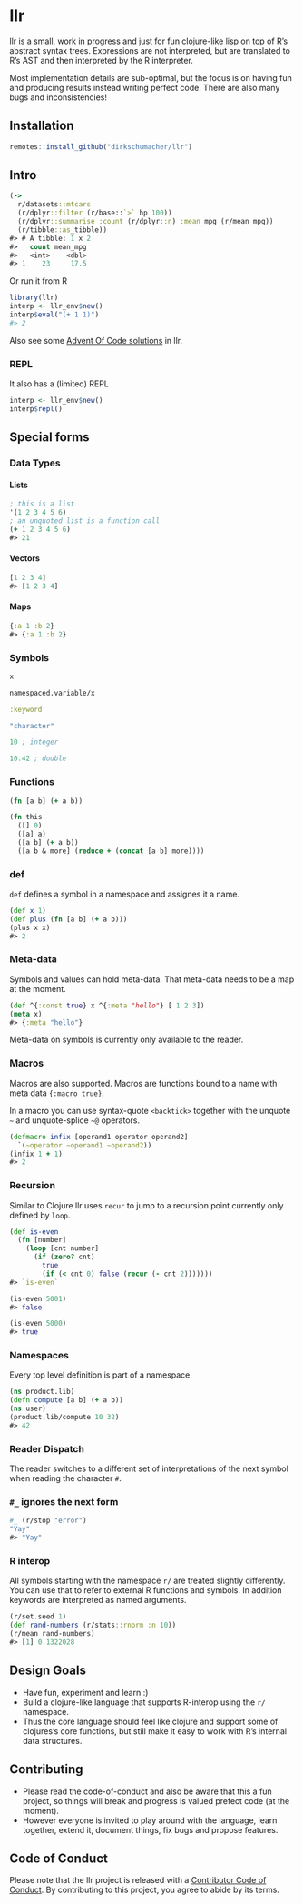
<!-- README.md is generated from README.Rmd. Please edit that file -->

# llr

<!-- badges: start -->
<!-- badges: end -->

llr is a small, work in progress and just for fun clojure-like lisp on
top of R’s abstract syntax trees. Expressions are not interpreted, but
are translated to R’s AST and then interpreted by the R interpreter.

Most implementation details are sub-optimal, but the focus is on having
fun and producing results instead writing perfect code. There are also
many bugs and inconsistencies!

## Installation

``` r
remotes::install_github("dirkschumacher/llr")
```

## Intro

``` clojure
(->
  r/datasets::mtcars
  (r/dplyr::filter (r/base::`>` hp 100))
  (r/dplyr::summarise :count (r/dplyr::n) :mean_mpg (r/mean mpg))
  (r/tibble::as_tibble))
#> # A tibble: 1 x 2
#>   count mean_mpg
#>   <int>    <dbl>
#> 1    23     17.5
```

Or run it from R

``` r
library(llr)
interp <- llr_env$new()
interp$eval("(+ 1 1)")
#> 2
```

Also see some [Advent Of Code
solutions](https://github.com/dirkschumacher/aoc2020) in llr.

### REPL

It also has a (limited) REPL

``` r
interp <- llr_env$new()
interp$repl()
```

## Special forms

### Data Types

#### Lists

``` clojure
; this is a list
'(1 2 3 4 5 6)
; an unquoted list is a function call
(+ 1 2 3 4 5 6)
#> 21
```

#### Vectors

``` clojure
[1 2 3 4]
#> [1 2 3 4]
```

#### Maps

``` clojure
{:a 1 :b 2}
#> {:a 1 :b 2}
```

### Symbols

``` clojure
x
```

``` clojure
namespaced.variable/x
```

``` clojure
:keyword
```

``` clojure
"character"
```

``` clojure
10 ; integer
```

``` clojure
10.42 ; double
```

### Functions

``` clojure
(fn [a b] (+ a b))

(fn this
  ([] 0)
  ([a] a)
  ([a b] (+ a b))
  ([a b & more] (reduce + (concat [a b] more))))
```

### def

`def` defines a symbol in a namespace and assignes it a name.

``` clojure
(def x 1)
(def plus (fn [a b] (+ a b)))
(plus x x)
#> 2
```

### Meta-data

Symbols and values can hold meta-data. That meta-data needs to be a map
at the moment.

``` clojure
(def ^{:const true} x ^{:meta "hello"} [ 1 2 3])
(meta x)
#> {:meta "hello"}
```

Meta-data on symbols is currently only available to the reader.

### Macros

Macros are also supported. Macros are functions bound to a name with
meta data `{:macro true}`.

In a macro you can use syntax-quote `<backtick>` together with the
unquote `~` and unquote-splice `~@` operators.

``` clojure
(defmacro infix [operand1 operator operand2]
  `(~operator ~operand1 ~operand2))
(infix 1 + 1)
#> 2
```

### Recursion

Similar to Clojure llr uses `recur` to jump to a recursion point
currently only defined by `loop`.

``` clojure
(def is-even 
  (fn [number] 
    (loop [cnt number]
      (if (zero? cnt)
        true
        (if (< cnt 0) false (recur (- cnt 2)))))))
#> `is-even`
```

``` clojure
(is-even 5001)
#> false
```

``` clojure
(is-even 5000)
#> true
```

### Namespaces

Every top level definition is part of a namespace

``` clojure
(ns product.lib)
(defn compute [a b] (+ a b))
(ns user)
(product.lib/compute 10 32)
#> 42
```

### Reader Dispatch

The reader switches to a different set of interpretations of the next
symbol when reading the character `#`.

### `#_` ignores the next form

``` clojure
#_ (r/stop "error")
"Yay"
#> "Yay"
```

### R interop

All symbols starting with the namespace `r/` are treated slightly
differently. You can use that to refer to external R functions and
symbols. In addition keywords are interpreted as named arguments.

``` clojure
(r/set.seed 1)
(def rand-numbers (r/stats::rnorm :n 10))
(r/mean rand-numbers)
#> [1] 0.1322028
```

## Design Goals

-   Have fun, experiment and learn :)
-   Build a clojure-like language that supports R-interop using the `r/`
    namespace.
-   Thus the core language should feel like clojure and support some of
    clojures’s core functions, but still make it easy to work with R’s
    internal data structures.

## Contributing

-   Please read the code-of-conduct and also be aware that this a fun
    project, so things will break and progress is valued prefect code
    (at the moment).
-   However everyone is invited to play around with the language, learn
    together, extend it, document things, fix bugs and propose features.

## Code of Conduct

Please note that the llr project is released with a [Contributor Code of
Conduct](https://contributor-covenant.org/version/2/0/CODE_OF_CONDUCT.html).
By contributing to this project, you agree to abide by its terms.
